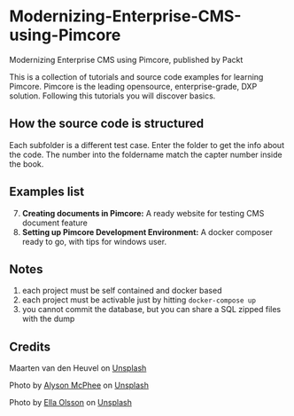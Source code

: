 # Modernizing-Enterprise-CMS-using-Pimcore

Modernizing Enterprise CMS using Pimcore, published by Packt

This is a collection of tutorials and source code examples for learning Pimcore.  Pimcore is the leading opensource, enterprise-grade, DXP solution.
Following this tutorials you will discover basics.

## How the source code is structured
Each subfolder is a different test case. Enter the folder to get the info about the code. The number into the foldername match the capter number inside the book.

## Examples list
7. **Creating documents in Pimcore:** A ready website for testing CMS document feature
7. **Setting up Pimcore Development Environment:** A docker composer ready to go, with tips for windows user.





## Notes
1. each project must be self contained and docker based
2. each project must be activable just by hitting `docker-compose up`
3. you cannot commit the database, but you can share a SQL zipped files with the dump


## Credits
Maarten van den Heuvel</a> on <a href="https://unsplash.com/?utm_source=unsplash&amp;utm_medium=referral&amp;utm_content=creditCopyText">Unsplash</a></span> 

<span>Photo by <a href="https://unsplash.com/@alyson_jane?utm_source=unsplash&amp;utm_medium=referral&amp;utm_content=creditCopyText">Alyson McPhee</a> on <a href="https://unsplash.com/?utm_source=unsplash&amp;utm_medium=referral&amp;utm_content=creditCopyText">Unsplash</a></span>

<span>Photo by <a href="https://unsplash.com/@ellaolsson?utm_source=unsplash&amp;utm_medium=referral&amp;utm_content=creditCopyText">Ella Olsson</a> on <a href="https://unsplash.com/?utm_source=unsplash&amp;utm_medium=referral&amp;utm_content=creditCopyText">Unsplash</a></span>
